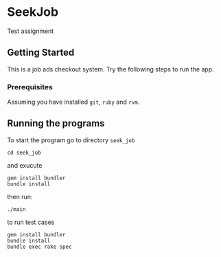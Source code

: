 # SeekJob
Test assignment

## Getting Started
This is a job ads checkout system. Try the following steps to run the app.

### Prerequisites
Assuming you have installed `git`, `ruby` and `rvm`.

## Running the programs

To start the program go to directory `seek_job`

```
cd seek_job
```

and exucute
```
gem install bundler
bundle install
```

then run:
```
./main
```

to run test cases
```
gem install bundler
bundle install
bundle exec rake spec
```